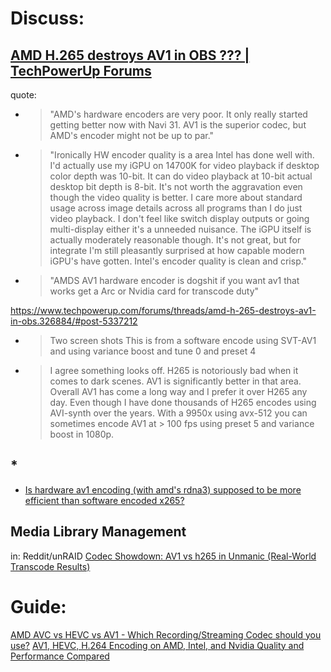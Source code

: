 # Discuss:

## [AMD H.265 destroys AV1 in OBS ??? | TechPowerUp Forums](https://www.techpowerup.com/forums/threads/amd-h-265-destroys-av1-in-obs.326884/)
quote:
- >"AMD's hardware encoders are very poor. It only really started getting better now with Navi 31. AV1 is the superior codec, but AMD's encoder might not be up to par."
- >"Ironically HW encoder quality is a area Intel has done well with. I'd actually use my iGPU on 14700K for video playback if desktop color depth was 10-bit. It can do video playback at 10-bit actual desktop bit depth is 8-bit. It's not worth the aggravation even though the video quality is better. I care more about standard usage across image details across all programs than I do just video playback. I don't feel like switch display outputs or going multi-display either it's a unneeded nuisance. The iGPU itself is actually moderately reasonable though. It's not great, but for integrate I'm still pleasantly surprised at how capable modern iGPU's have gotten. Intel's encoder quality is clean and crisp."
- >"AMDS AV1 hardware encoder is dogshit if you want av1 that works get a Arc or Nvidia card for transcode duty"

https://www.techpowerup.com/forums/threads/amd-h-265-destroys-av1-in-obs.326884/#post-5337212
- >Two screen shots
  >This is from a software encode using SVT-AV1 and using variance boost and tune 0 and preset 4
- >I agree something looks off. H265 is notoriously bad when it comes to dark scenes. AV1 is significantly better in that area. Overall AV1 has come a long way and I prefer it over H265 any day. Even though I have done thousands of H265 encodes using AVI-synth over the years. With a 9950x using avx-512 you can sometimes encode AV1 at > 100 fps using preset 5 and variance boost in 1080p.

## *
- [Is hardware av1 encoding (with amd's rdna3) supposed to be more efficient than software encoded x265?](https://www.reddit.com/r/AV1/comments/17dn8x3/is_hardware_av1_encoding_with_amds_rdna3_supposed/)

## Media Library Management
in: Reddit/unRAID [Codec Showdown: AV1 vs h265 in Unmanic (Real-World Transcode Results)](https://www.reddit.com/r/unRAID/comments/1klcuj6/codec_showdown_av1_vs_h265_in_unmanic_realworld/)

# Guide:
[AMD AVC vs HEVC vs AV1 - Which Recording/Streaming Codec should you use?](https://youtu.be/FzZKyXHP_d0)
[AV1, HEVC, H.264 Encoding on AMD, Intel, and Nvidia Quality and Performance Compared](https://youtu.be/elZH8iXGTPk)

